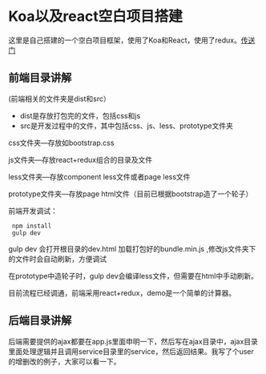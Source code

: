 # Koa以及react空白项目搭建
这里是自己搭建的一个空白项目框架，使用了Koa和React，使用了redux。[传送门](https://github.com/panyifei/koa-react-example)

## 前端目录讲解
(前端相关的文件夹是dist和src）

- dist是存放打包完的文件，包括css和js
- src是开发过程中的文件，其中包括css、js、less、prototype文件夹

css文件夹—存放如bootstrap.css

js文件夹—存放react+redux组合的目录及文件

less文件夹—存放component less文件或者page less文件

prototype文件夹—存放page html文件（目前已根据bootstrap造了一个轮子）


前端开发调试：

     npm install
     gulp dev   
               
gulp dev 会打开根目录的dev.html 加载打包好的bundle.min.js ,修改js文件夹下的文件时会自动刷新，方便调试

在prototype中造轮子时，gulp dev会编译less文件，但需要在html中手动刷新。

目前流程已经调通，前端采用react+redux，demo是一个简单的计算器。

## 后端目录讲解

后端需要提供的ajax都要在app.js里面申明一下，然后写在ajax目录中，ajax目录里面处理逻辑并且调用service目录里的service，然后返回结果。我写了个user的增删改的例子，大家可以看一下。